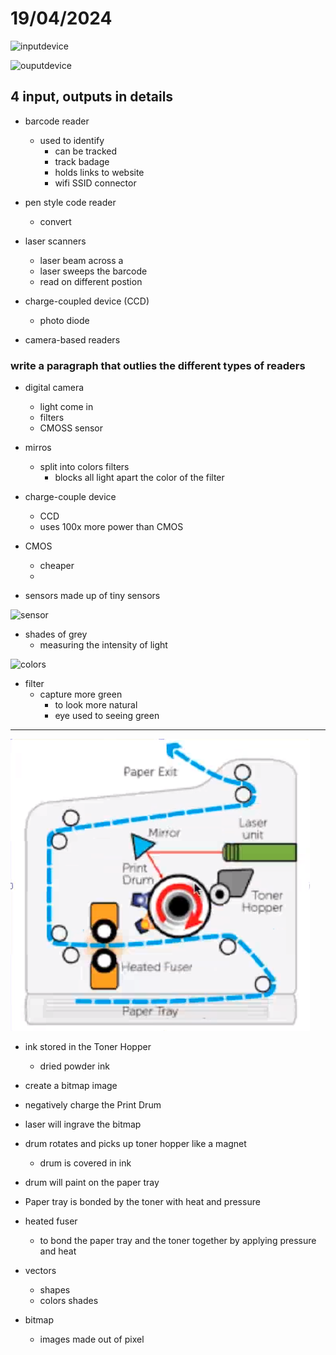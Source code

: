 # 19/04/2024

![inputdevice](image-3.png)

![ouputdevice](image-4.png)

## 4 input, outputs in details

- barcode reader
    - used to identify
        - can be tracked
        - track badage
        - holds links to website
        - wifi SSID connector

- pen style code reader
    - convert

- laser scanners
    - laser beam across a 
    - laser sweeps the barcode
    - read on different postion

- charge-coupled device (CCD)
    - photo diode

- camera-based readers

### write a paragraph that outlies the different types of readers

- digital camera
    - light come in
    - filters
    - CMOSS sensor

- mirros
    - split into colors filters
        - blocks all light apart the color of the filter

- charge-couple device
    - CCD
    - uses 100x more power than CMOS

- CMOS
    - cheaper
    - 

- sensors made up of tiny sensors

![sensor](image-5.png)

- shades of grey
    - measuring the intensity of light

![colors](image-6.png)
- filter
    - capture more green
        - to look more natural
        - eye used to seeing green
    
---

![laserprinter](image.png)

- ink stored in the Toner Hopper
    - dried powder ink
- create a bitmap image

- negatively charge the Print Drum
- laser will ingrave the bitmap
- drum rotates and picks up toner hopper like a magnet
    - drum is covered in ink
- drum will paint on the paper tray
- Paper tray is bonded by the toner with heat and pressure

- heated fuser
    - to bond the paper tray and the toner together by applying pressure and heat

- vectors
    - shapes
    - colors shades

- bitmap
    - images made out of pixel